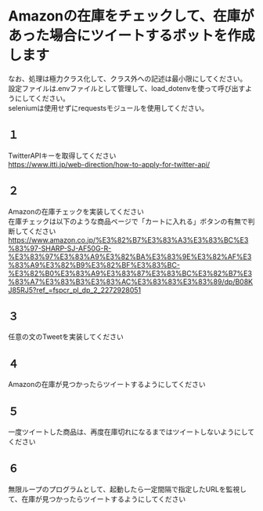 # Amazonの在庫をチェックして、在庫があった場合にツイートするボットを作成します
なお、処理は極力クラス化して、クラス外への記述は最小限にしてください。<BR>
設定ファイルは.envファイルとして管理して、load_dotenvを使って呼び出すようにしてください。<BR>
seleniumは使用せずにrequestsモジュールを使用してください。

## １
TwitterAPIキーを取得してください<BR>
https://www.itti.jp/web-direction/how-to-apply-for-twitter-api/

## ２
Amazonの在庫チェックを実装してください<BR>
在庫チェックは以下のような商品ページで「カートに入れる」ボタンの有無で判断してください<BR>
https://www.amazon.co.jp/%E3%82%B7%E3%83%A3%E3%83%BC%E3%83%97-SHARP-SJ-AF50G-R-%E3%83%97%E3%83%A9%E3%82%BA%E3%83%9E%E3%82%AF%E3%83%A9%E3%82%B9%E3%82%BF%E3%83%BC-%E3%82%B0%E3%83%A9%E3%83%87%E3%83%BC%E3%82%B7%E3%83%A7%E3%83%B3%E3%83%AC%E3%83%83%E3%83%89/dp/B08KJ85RJ5?ref_=fspcr_pl_dp_2_2272928051

## ３
任意の文のTweetを実装してください<BR>

## ４
Amazonの在庫が見つかったらツイートするようにしてください

## ５
一度ツイートした商品は、再度在庫切れになるまではツイートしないようにしてください

## ６
無限ループのプログラムとして、起動したら一定間隔で指定したURLを監視して、在庫が見つかったらツイートするようにしてください
